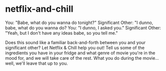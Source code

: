 # netflix-and-chill 
You: "Babe, what do you wanna do tonight?"
Significant Other: "I dunno, babe, what do you wanna do? 
You: "I dunno, I asked you." 
Significant Other: "Yeah, but I don't have any ideas babe, so you tell me." 

Does this sound like a familiar back-and-forth between you and your significant other? Let Netflix & Chill help you out!
Tell us some of the ingredients you have in your fridge and what genre of movie you're in the mood for, and we will take care of the rest. 
What you do during the movie... well, we'll leave that up to you.
